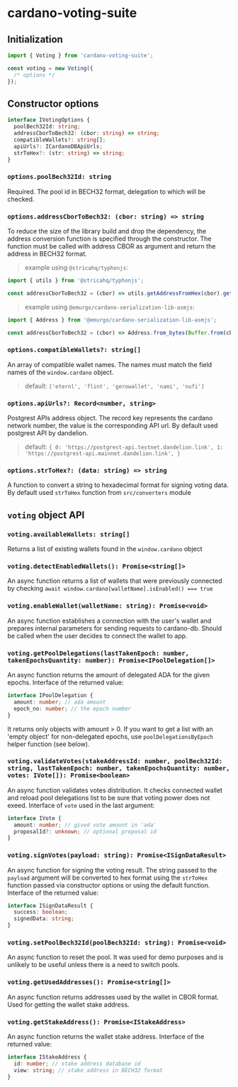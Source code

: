 # cardano-voting-suite

## Initialization

```javascript
import { Voting } from 'cardano-voting-suite';

const voting = new Voting({
  /* options */
});
```

## Constructor options

```typescript
interface IVotingOptions {
  poolBech32Id: string;
  addressCborToBech32: (cbor: string) => string;
  compatibleWallets?: string[];
  apiUrls?: ICardanoDBApiUrls;
  strToHex?: (str: string) => string;
}
```

### `options.poolBech32Id: string`

Required. The pool id in BECH32 format, delegation to which will be checked.

### `options.addressCborToBech32: (cbor: string) => string`

To reduce the size of the library build and drop the dependency, the address conversion function is specified through the constructor. The function must be called with address CBOR as argument and return the address in BECH32 format.

> example using `@stricahq/typhonjs`:

```javascript
import { utils } from '@stricahq/typhonjs';

const addressCborToBech32 = (cbor) => utils.getAddressFromHex(cbor).getBech32();
```

> example using `@emurgo/cardano-serialization-lib-asmjs`:

```javascript
import { Address } from '@emurgo/cardano-serialization-lib-asmjs';

const addressCborToBech32 = (cbor) => Address.from_bytes(Buffer.from(cbor, 'hex')).to_bech32();
```

### `options.compatibleWallets?: string[]`

An array of compatible wallet names. The names must match the field names of the `window.cardano` object.

> default: `['eternl', 'flint', 'gerowallet', 'nami', 'nufi']`

### `options.apiUrls?: Record<number, string>`

Postgrest APIs address object. The record key represents the cardano network number, the value is the corresponding API url. By default used postgrest API by dandelion.

> default: `{ 0: 'https://postgrest-api.testnet.dandelion.link', 1: 'https://postgrest-api.mainnet.dandelion.link', }`

### `options.strToHex?: (data: string) => string`

A function to convert a string to hexadecimal format for signing voting data. By default used `strToHex` function from `src/converters` module

## `voting` object API

### `voting.availableWallets: string[]`

Returns a list of existing wallets found in the `window.cardano` object

### `voting.detectEnabledWallets(): Promise<string[]>`

An async function returns a list of wallets that were previously connected by checking `await window.cardano[walletName].isEnabled() === true`

### `voting.enableWallet(walletName: string): Promise<void>`

An async function establishes a connection with the user's wallet and prepares internal parameters for sending requests to cardano-db. Should be called when the user decides to connect the wallet to app.

### `voting.getPoolDelegations(lastTakenEpoch: number, takenEpochsQuantity: number): Promise<IPoolDelegation[]>`

An async function returns the amount of delegated ADA for the given epochs. Interface of the returned value:

```typescript
interface IPoolDelegation {
  amount: number; // ada amount
  epoch_no: number; // the epoch number
}
```

It returns only objects with amount > 0. If you want to get a list with an 'empty object' for non-delegated epochs, use `poolDelegationsByEpoch` helper function (see below).

### `voting.validateVotes(stakeAddressId: number, poolBech32Id: string, lastTakenEpoch: number, takenEpochsQuantity: number, votes: IVote[]): Promise<boolean>`

An async function validates votes distribution. It checks connected wallet and reload pool delegations list to be sure that voting power does not exeed. Interface of `vote` used in the last argument:

```typescript
interface IVote {
  amount: number; // gived vote amount in 'ada'
  proposalId?: unknown; // optional proposal id
}
```

### `voting.signVotes(payload: string): Promise<ISignDataResult>`

An async function for signing the voting result. The string passed to the `payload` argument will be converted to hex format using the `strToHex` function passed via constructor options or using the default function. Interface of the returned value:

```typescript
interface ISignDataResult {
  success: boolean;
  signedData: string;
}
```

### `voting.setPoolBech32Id(poolBech32Id: string): Promise<void>`

An async function to reset the pool. It was used for demo purposes and is unlikely to be useful unless there is a need to switch pools.

### `voting.getUsedAddresses(): Promise<string[]>`

An async function returns addresses used by the wallet in CBOR format. Used for getting the wallet stake address.

### `voting.getStakeAddress(): Promise<IStakeAddress>`

An async function returns the wallet stake address. Interface of the returned value:

```typescript
interface IStakeAddress {
  id: number; // stake address database id
  view: string; // stake address in BECH32 format
}
```

